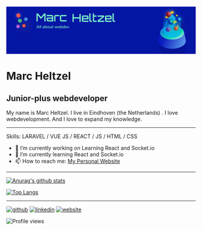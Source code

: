 ![I am GitHub Readme Generator's creator](https://github.com/Heltzel/Heltzel/blob/main/LinkdIn.png)

# Marc Heltzel

## Junior-plus webdeveloper
My name is Marc Heltzel. I live in Eindhoven (the Netherlands) . 
I love webdevelopment. And I love to expand my knowledge.
***

Skills: LARAVEL / VUE JS / REACT / JS / HTML / CSS 

- 🔭 I’m currently working on Learning React and Socket.io
- 🌱 I’m currently learning  React and Socket.io
- 📫 How to reach me: [My Personal Website](http://heltson.com/) 

***


[![Anurag's github stats](https://github-readme-stats.vercel.app/api?username=Heltzel)](https://github.com/anuraghazra/github-readme-stats)  

[![Top Langs](https://github-readme-stats.vercel.app/api/top-langs/?username=Heltzel)](https://github.com/anuraghazra/github-readme-stats)

***
[<img src='https://cdn.jsdelivr.net/npm/simple-icons@3.0.1/icons/github.svg' alt='github' height='40'>](https://github.com/Heltzel)  [<img src='https://cdn.jsdelivr.net/npm/simple-icons@3.0.1/icons/linkedin.svg' alt='linkedin' height='40'>](https://nl.linkedin.com/in/marc-heltzel-6696a1149/)  [<img src='https://cdn.jsdelivr.net/npm/simple-icons@3.0.1/icons/icloud.svg' alt='website' height='40'>](http://heltson.com)  

![Profile views](https://gpvc.arturio.dev/Heltzel)

